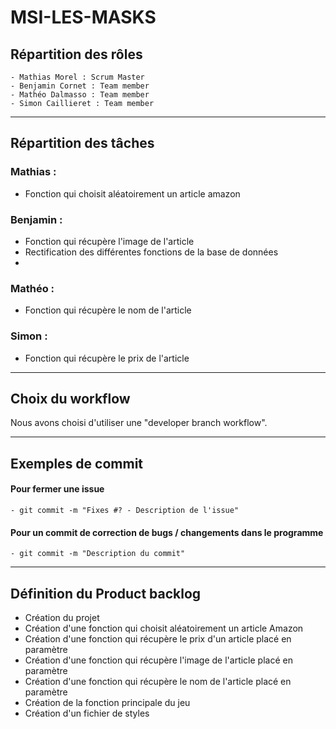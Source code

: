 # MSI-LES-MASKS

## Répartition des rôles 
    - Mathias Morel : Scrum Master
    - Benjamin Cornet : Team member
    - Mathéo Dalmasso : Team member
    - Simon Caillieret : Team member

---

## Répartition des tâches

### Mathias : 
* Fonction qui choisit aléatoirement un article amazon

### Benjamin : 
* Fonction qui récupère l'image de l'article
* Rectification des différentes fonctions de la base de données
* 

### Mathéo :
* Fonction qui récupère le nom de l'article

### Simon :
* Fonction qui récupère le prix de l'article

---

## Choix du workflow

Nous avons choisi d'utiliser une "developer branch workflow".

---

## Exemples de commit

#### Pour fermer une issue
    - git commit -m "Fixes #? - Description de l'issue"

#### Pour un commit de correction de bugs / changements dans le programme
    - git commit -m "Description du commit"
    
    
---

## Définition du Product backlog

* Création du projet
* Création d'une fonction qui choisit aléatoirement un article Amazon
* Création d'une fonction qui récupère le prix d'un article placé en paramètre
* Création d'une fonction qui récupère l'image de l'article placé en paramètre
* Création d'une fonction qui récupère le nom de l'article placé en paramètre
* Création de la fonction principale du jeu
* Création d'un fichier de styles 

